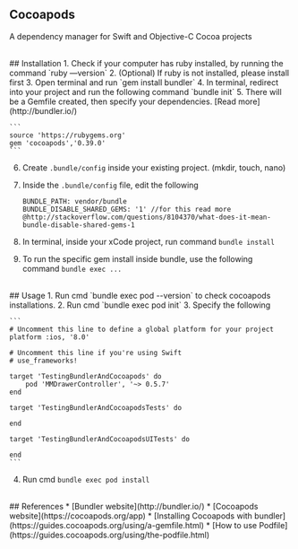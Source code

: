 ## Cocoapods
A dependency manager for Swift and Objective-C Cocoa projects

<br/>
## Installation
1. Check if your computer has ruby installed, by running the command `ruby —version`
2. (Optional) If ruby is not installed, please install first
3. Open terminal and run `gem install bundler`
4. In terminal, redirect into your project and run the following command `bundle init`
5. There will be a Gemfile created, then specify your dependencies. [Read more](http://bundler.io/)
	
	```
	source 'https://rubygems.org'
	gem 'cocoapods','0.39.0'
	```

6. Create `.bundle/config` inside your existing project. (mkdir, touch, nano)
7. Inside the `.bundle/config` file, edit the following

	```
	BUNDLE_PATH: vendor/bundle
	BUNDLE_DISABLE_SHARED_GEMS: '1' //for this read more @http://stackoverflow.com/questions/8104370/what-does-it-mean-bundle-disable-shared-gems-1
	```

8. In terminal, inside your xCode project, run command `bundle install`
9. To run the specific gem install inside bundle, use the following command `bundle exec ...`

<br/>
## Usage
1. Run cmd `bundle exec pod --version` to check cocoapods installations. 
2. Run cmd `bundle exec pod init`
3. Specify the following

	```
	# Uncomment this line to define a global platform for your project
	platform :ios, '8.0'

	# Uncomment this line if you're using Swift
	# use_frameworks!

	target 'TestingBundlerAndCocoapods' do
		pod 'MMDrawerController', '~> 0.5.7'
	end

	target 'TestingBundlerAndCocoapodsTests' do

	end

	target 'TestingBundlerAndCocoapodsUITests' do

	end
	```

4. Run cmd `bundle exec pod install`

<br/>
## References
* [Bundler website](http://bundler.io/)
* [Cocoapods website](https://cocoapods.org/app)
* [Installing Cocoapods with bundler](https://guides.cocoapods.org/using/a-gemfile.html)
* [How to use Podfile](https://guides.cocoapods.org/using/the-podfile.html)

